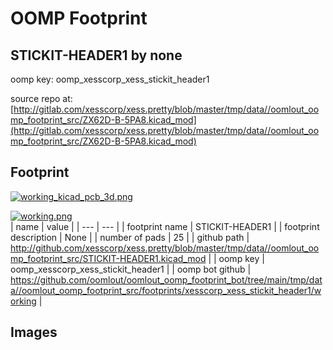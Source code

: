 # OOMP Footprint  
## STICKIT-HEADER1  by none  
  
oomp key: oomp_xesscorp_xess_stickit_header1  
  
source repo at: [http://gitlab.com/xesscorp/xess.pretty/blob/master/tmp/data//oomlout_oomp_footprint_src/ZX62D-B-5PA8.kicad_mod](http://gitlab.com/xesscorp/xess.pretty/blob/master/tmp/data//oomlout_oomp_footprint_src/ZX62D-B-5PA8.kicad_mod)  
## Footprint  
  
[![working_kicad_pcb_3d.png](working_kicad_pcb_3d_600.png)](working_kicad_pcb_3d.png)  
  
[![working.png](working_600.png)](working.png)  
| name | value | 
| --- | --- | 
| footprint name | STICKIT-HEADER1 | 
| footprint description | None | 
| number of pads | 25 | 
| github path | http://github.com/xesscorp/xess.pretty/blob/master/tmp/data//oomlout_oomp_footprint_src/STICKIT-HEADER1.kicad_mod | 
| oomp key | oomp_xesscorp_xess_stickit_header1 | 
| oomp bot github | https://github.com/oomlout/oomlout_oomp_footprint_bot/tree/main/tmp/data//oomlout_oomp_footprint_src/footprints/xesscorp_xess_stickit_header1/working | 
## Images  
